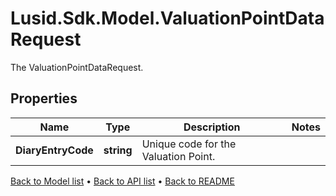 # Lusid.Sdk.Model.ValuationPointDataRequest
The ValuationPointDataRequest.

## Properties

Name | Type | Description | Notes
------------ | ------------- | ------------- | -------------
**DiaryEntryCode** | **string** | Unique code for the Valuation Point. | 

[Back to Model list](../README.md#documentation-for-models) &#8226; [Back to API list](../README.md#documentation-for-api-endpoints) &#8226; [Back to README](../README.md)

